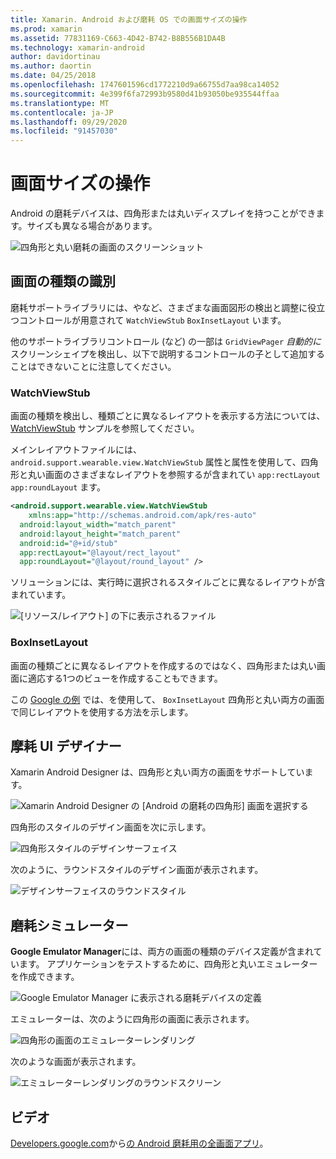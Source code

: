 ```yaml
---
title: Xamarin. Android および磨耗 OS での画面サイズの操作
ms.prod: xamarin
ms.assetid: 77831169-C663-4D42-B742-B8B556B1DA4B
ms.technology: xamarin-android
author: davidortinau
ms.author: daortin
ms.date: 04/25/2018
ms.openlocfilehash: 1747601596cd1772210d9a66755d7aa98ca14052
ms.sourcegitcommit: 4e399f6fa72993b9580d41b93050be935544ffaa
ms.translationtype: MT
ms.contentlocale: ja-JP
ms.lasthandoff: 09/29/2020
ms.locfileid: "91457030"
---
```

# <a name="working-with-screen-sizes"></a>画面サイズの操作

Android の磨耗デバイスは、四角形または丸いディスプレイを持つことができます。サイズも異なる場合があります。

![四角形と丸い磨耗の画面のスクリーンショット](screen-sizes-images/moyeu-wear.png)

## <a name="identifying-screen-type"></a>画面の種類の識別

磨耗サポートライブラリには、やなど、さまざまな画面図形の検出と調整に役立つコントロールが用意されて `WatchViewStub` `BoxInsetLayout` います。

他のサポートライブラリコントロール (など) の一部は `GridViewPager` *自動的に* スクリーンシェイプを検出し、以下で説明するコントロールの子として追加することはできないことに注意してください。

### <a name="watchviewstub"></a>WatchViewStub

画面の種類を検出し、種類ごとに異なるレイアウトを表示する方法については、 [WatchViewStub](/samples/xamarin/monodroid-samples/wear-watchviewstub) サンプルを参照してください。

メインレイアウトファイルには、 `android.support.wearable.view.WatchViewStub` 属性と属性を使用して、四角形と丸い画面のさまざまなレイアウトを参照するが含まれてい `app:rectLayout` `app:roundLayout` ます。

```xml
<android.support.wearable.view.WatchViewStub
    xmlns:app="http://schemas.android.com/apk/res-auto"
  android:layout_width="match_parent"
  android:layout_height="match_parent"
  android:id="@+id/stub"
  app:rectLayout="@layout/rect_layout"
  app:roundLayout="@layout/round_layout" />
```

ソリューションには、実行時に選択されるスタイルごとに異なるレイアウトが含まれています。

![[リソース/レイアウト] の下に表示されるファイル](screen-sizes-images/solution.png)

### <a name="boxinsetlayout"></a>BoxInsetLayout

画面の種類ごとに異なるレイアウトを作成するのではなく、四角形または丸い画面に適応する1つのビューを作成することもできます。

この [Google の例](https://developer.android.com/training/wearables/ui/layouts.html#same-layout) では、を使用して、 `BoxInsetLayout` 四角形と丸い両方の画面で同じレイアウトを使用する方法を示します。

## <a name="wear-ui-designer"></a>摩耗 UI デザイナー

Xamarin Android Designer は、四角形と丸い両方の画面をサポートしています。

![Xamarin Android Designer の [Android の磨耗の四角形] 画面を選択する](screen-sizes-images/design-screen-type.png)

四角形のスタイルのデザイン画面を次に示します。

![四角形スタイルのデザインサーフェイス](screen-sizes-images/design-rect.png) 

次のように、ラウンドスタイルのデザイン画面が表示されます。

![デザインサーフェイスのラウンドスタイル](screen-sizes-images/design-round.png)

## <a name="wear-simulator"></a>磨耗シミュレーター

**Google Emulator Manager**には、両方の画面の種類のデバイス定義が含まれています。 アプリケーションをテストするために、四角形と丸いエミュレーターを作成できます。

![Google Emulator Manager に表示される磨耗デバイスの定義](screen-sizes-images/emulator-devices.png)

エミュレーターは、次のように四角形の画面に表示されます。

![四角形の画面のエミュレーターレンダリング](screen-sizes-images/recipe-2.png) 

次のような画面が表示されます。

![エミュレーターレンダリングのラウンドスクリーン](screen-sizes-images/recipe-2-round.png)

## <a name="video"></a>ビデオ

[Developers.google.com](https://www.youtube.com/channel/UC_x5XG1OV2P6uZZ5FSM9Ttw)から[の Android 磨耗用の全画面アプリ](https://www.youtube.com/watch?v=naf_WbtFAlY)。